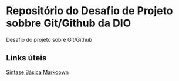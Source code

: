 # Repositório do Desafio de Projeto sobbre Git/Github da DIO
Desafio do projeto sobre Git/Github

## Links úteis
[ Sintase Básica Markdown](https://www.markdownguide.org/basic-syntax/)
